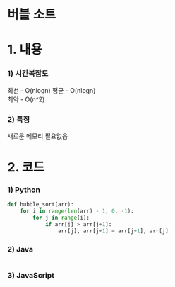 #  버블 소트

# 1. 내용
### 1) 시간복잡도
최선 - O(nlogn)
평균 - O(nlogn)    
최악 - O(n^2)

### 2) 특징
새로운 메모리 필요없음

# 2. 코드
### 1) Python
```python
def bubble_sort(arr):
    for i in range(len(arr) - 1, 0, -1):
        for j in range(i):
            if arr[j] > arr[j+1]:
                arr[j], arr[j+1] = arr[j+1], arr[j]
```

### 2) Java
```java
```

### 3) JavaScript
```js

```
